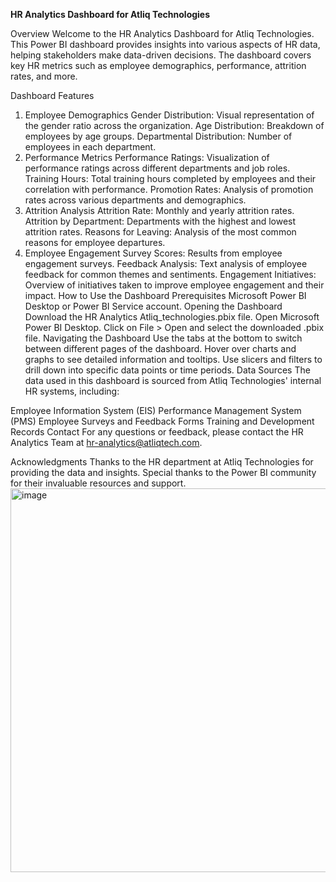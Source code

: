 **HR Analytics Dashboard for Atliq Technologies**



Overview
Welcome to the HR Analytics Dashboard for Atliq Technologies. This Power BI dashboard provides insights into various aspects of HR data, helping stakeholders make data-driven decisions. The dashboard covers key HR metrics such as employee demographics, performance, attrition rates, and more.

Dashboard Features
1. Employee Demographics
Gender Distribution: Visual representation of the gender ratio across the organization.
Age Distribution: Breakdown of employees by age groups.
Departmental Distribution: Number of employees in each department.
2. Performance Metrics
Performance Ratings: Visualization of performance ratings across different departments and job roles.
Training Hours: Total training hours completed by employees and their correlation with performance.
Promotion Rates: Analysis of promotion rates across various departments and demographics.
3. Attrition Analysis
Attrition Rate: Monthly and yearly attrition rates.
Attrition by Department: Departments with the highest and lowest attrition rates.
Reasons for Leaving: Analysis of the most common reasons for employee departures.
4. Employee Engagement
Survey Scores: Results from employee engagement surveys.
Feedback Analysis: Text analysis of employee feedback for common themes and sentiments.
Engagement Initiatives: Overview of initiatives taken to improve employee engagement and their impact.
How to Use the Dashboard
Prerequisites
Microsoft Power BI Desktop or Power BI Service account.
Opening the Dashboard
Download the HR Analytics Atliq_technologies.pbix file.
Open Microsoft Power BI Desktop.
Click on File > Open and select the downloaded .pbix file.
Navigating the Dashboard
Use the tabs at the bottom to switch between different pages of the dashboard.
Hover over charts and graphs to see detailed information and tooltips.
Use slicers and filters to drill down into specific data points or time periods.
Data Sources
The data used in this dashboard is sourced from Atliq Technologies' internal HR systems, including:

Employee Information System (EIS)
Performance Management System (PMS)
Employee Surveys and Feedback Forms
Training and Development Records
Contact
For any questions or feedback, please contact the HR Analytics Team at hr-analytics@atliqtech.com.



Acknowledgments
Thanks to the HR department at Atliq Technologies for providing the data and insights.
Special thanks to the Power BI community for their invaluable resources and support.
<img width="614" alt="image" src="https://github.com/rashmigondi/Power-BI/assets/143255079/ac75cb42-3184-4dba-939c-83d56c0dcfc1">


